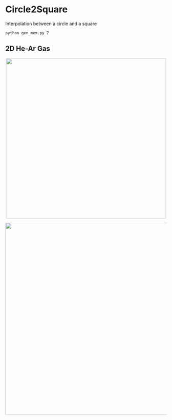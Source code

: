# Circle2Square

Interpolation between a circle and a square

```
python gen_mem.py 7
```

## 2D He-Ar Gas

<p align="center">
  <img width="500" src="images/dens.gif">
</p>

<p align="center">
  <img width="600" src="images/dots.gif">
</p>
